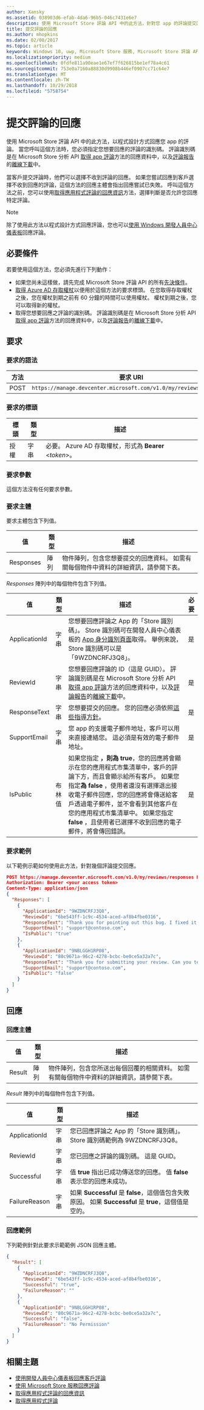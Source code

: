 ```yaml
---
author: Xansky
ms.assetid: 038903d6-efab-4da6-96b5-046c7431e6e7
description: 使用 Microsoft Store 評論 API 中的此方法，針對您 app 的評論提交回應。
title: 提交評論的回應
ms.author: mhopkins
ms.date: 02/08/2017
ms.topic: article
keywords: Windows 10, uwp, Microsoft Store 服務, Microsoft Store 評論 API, 附加元件下載數
ms.localizationpriority: medium
ms.openlocfilehash: 0fdfe811a90eae1e67ef7f626815be1ef78a4c61
ms.sourcegitcommit: 753e0a7160a88830d9908b446ef0907cc71c64e7
ms.translationtype: MT
ms.contentlocale: zh-TW
ms.lasthandoff: 10/29/2018
ms.locfileid: "5758754"
---
```

# <a name="submit-responses-to-reviews"></a>提交評論的回應


使用 Microsoft Store 評論 API 中的此方法，以程式設計方式回應您 app 的評論。 當您呼叫這個方法時，您必須指定您想要回應的評論的識別碼。 評論識別碼是在 Microsoft Store 分析 API [取得 app 評論](get-app-reviews.md)方法的回應資料中，以及[評論報告](../publish/reviews-report.md)的[離線下載](../publish/download-analytic-reports.md)中。

當客戶提交評論時，他們可以選擇不收到評論的回應。 如果您嘗試回應到客戶選擇不收到回應的評論，這個方法的回應主體會指出回應嘗試已失敗。 呼叫這個方法之前，您可以使用[取得應用程式評論的回應資訊](get-response-info-for-app-reviews.md)方法，選擇判斷是否允許您回應特定評論。

> [!NOTE]
> 除了使用此方法以程式設計方式回應評論，您也可以[使用 Windows 開發人員中心儀表板](../publish/respond-to-customer-reviews.md)回應評論。

## <a name="prerequisites"></a>必要條件

若要使用這個方法，您必須先進行下列動作：

* 如果您尚未這樣做，請先完成 Microsoft Store 評論 API 的所有[先決條件](respond-to-reviews-using-windows-store-services.md#prerequisites)。
* [取得 Azure AD 存取權杖](respond-to-reviews-using-windows-store-services.md#obtain-an-azure-ad-access-token)以便用於這個方法的要求標頭。 在您取得存取權杖之後，您在權杖到期之前有 60 分鐘的時間可以使用權杖。 權杖到期之後，您可以取得新的權杖。
* 取得您想要回應之評論的識別碼。 評論識別碼是在 Microsoft Store 分析 API [取得 app 評論](get-app-reviews.md)方法的回應資料中，以及[評論報告](../publish/reviews-report.md)的[離線下載](../publish/download-analytic-reports.md)中。

## <a name="request"></a>要求

### <a name="request-syntax"></a>要求的語法

| 方法 | 要求 URI                                                      |
|--------|------------------------------------------------------------------|
| POST    | ```https://manage.devcenter.microsoft.com/v1.0/my/reviews/responses``` |


### <a name="request-header"></a>要求的標頭

| 標頭        | 類型   | 描述                                                                 |
|---------------|--------|-----------------------------------------------------------------------------|
| 授權 | 字串 | 必要。 Azure AD 存取權杖，形式為 **Bearer** &lt;*token*&gt;。 |


### <a name="request-parameters"></a>要求參數

這個方法沒有任何要求參數。


### <a name="request-body"></a>要求主體

要求主體包含下列值。

| 值        | 類型   | 描述                                                                 |
|---------------|--------|-----------------------------------------|
| Responses | 陣列 | 物件陣列，包含您想要提交的回應資料。 如需有關每個物件中資料的詳細資訊，請參閱下表。 |


*Responses* 陣列中的每個物件包含下列值。

| 值        | 類型   | 描述           |  必要  |
|---------------|--------|-----------------------------|-----|
| ApplicationId | 字串 |  您想要回應評論之 App 的「Store 識別碼」。  Store 識別碼可在開發人員中心儀表板的 [App 身分識別頁面](../publish/view-app-identity-details.md)取得。 舉例來說，Store 識別碼可以是「9WZDNCRFJ3Q8」。   |  是  |
| ReviewId | 字串 |  您想要回應評論的 ID（這是 GUID）。 評論識別碼是在 Microsoft Store 分析 API [取得 app 評論](get-app-reviews.md)方法的回應資料中，以及[評論報告](../publish/reviews-report.md)的[離線下載](../publish/download-analytic-reports.md)中。   |  是  |
| ResponseText | 字串 | 您想要提交的回應。 您的回應必須依照[這些指導方針](../publish/respond-to-customer-reviews.md#guidelines-for-responses)。   |  是  |
| SupportEmail | 字串 | 您 app 的支援電子郵件地址，客戶可以用來直接連絡您。 這必須是有效的電子郵件地址。     |  是  |
| IsPublic | 布林值 |  如果您指定 **，則為 true**，您的回應將會顯示在您的應用程式市集清單中，客戶的評論下方，而且會顯示給所有客戶。 如果您指定**為 false** ，使用者還沒有選擇退出接收電子郵件回應，您的回應將會傳送給客戶透過電子郵件，並不會看到其他客戶在您的應用程式市集清單中。 如果您指定**false** ，且使用者已選擇不收到回應的電子郵件，將會傳回錯誤。   |  是  |


### <a name="request-example"></a>要求範例

以下範例示範如何使用此方法，針對幾個評論提交回應。

```json
POST https://manage.devcenter.microsoft.com/v1.0/my/reviews/responses HTTP/1.1
Authorization: Bearer <your access token>
Content-Type: application/json
{
  "Responses": [
    {
      "ApplicationId": "9WZDNCRFJ3Q8",
      "ReviewId": "6be543ff-1c9c-4534-aced-af8b4fbe0316",
      "ResponseText": "Thank you for pointing out this bug. I fixed it and published an update, you should have the fix soon",
      "SupportEmail": "support@contoso.com",
      "IsPublic": "true"
    },
    {
      "ApplicationId": "9NBLGGH1RP08",
      "ReviewId": "80c9671a-96c2-4278-bcbc-be0ce5a32a7c",
      "ResponseText": "Thank you for submitting your review. Can you tell more about what you were doing in the app when it froze? Thanks very much for your help.",
      "SupportEmail": "support@contoso.com",
      "IsPublic": "false"
    }
  ]
}
```

## <a name="response"></a>回應

### <a name="response-body"></a>回應主體

| 值        | 類型   | 描述            |
|---------------|--------|---------------------|
| Result | 陣列 | 物件陣列，包含您所送出每個回覆的相關資料。 如需有關每個物件中資料的詳細資訊，請參閱下表。  |


*Result* 陣列中的每個物件包含下列值。

| 值        | 類型   | 描述                                                                 |
|---------------|--------|-----------------------------------------------|
| ApplicationId | 字串 |  您已回應評論之 App 的「Store 識別碼」。  Store 識別碼範例為 9WZDNCRFJ3Q8。   |
| ReviewId | 字串 |  您已回應之評論的識別碼。 這是 GUID。   |
| Successful | 字串 | 值 **true** 指出已成功傳送您的回應。 值 **false** 表示您的回應未成功。    |
| FailureReason | 字串 | 如果 **Successful** 是 **false**，這個值包含失敗原因。 如果 **Successful** 是 **true**，這個值是空的。      |


### <a name="response-example"></a>回應範例

下列範例針對此要求示範範例 JSON 回應主體。

```json
{
  "Result": [
    {
      "ApplicationId": "9WZDNCRFJ3Q8",
      "ReviewId": "6be543ff-1c9c-4534-aced-af8b4fbe0316",
      "Successful": "true",
      "FailureReason": ""
    },
    {
      "ApplicationId": "9NBLGGH1RP08",
      "ReviewId": "80c9671a-96c2-4278-bcbc-be0ce5a32a7c",
      "Successful": "false",
      "FailureReason": "No Permission"
    }
  ]
}
```

## <a name="related-topics"></a>相關主題

* [使用開發人員中心儀表板回應客戶評論](../publish/respond-to-customer-reviews.md)
* [使用 Microsoft Store 服務回應評論](respond-to-reviews-using-windows-store-services.md)
* [取得應用程式評論的回應資訊](get-response-info-for-app-reviews.md)
* [取得應用程式評論](get-app-reviews.md)
